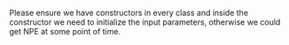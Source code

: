Please ensure we have constructors in every class and inside the 
constructor we need to initialize the input parameters, otherwise 
we could get NPE at some point of time. 